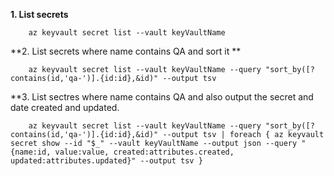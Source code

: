 **1. List secrets**

        az keyvault secret list --vault keyVaultName
        
**2. List secrets where name contains QA and sort it **

        az keyvault secret list --vault keyVaultName --query "sort_by([?contains(id,'qa-')].{id:id},&id)" --output tsv
        
**3. List sectres where name contains QA and also output the secret and date created and updated.        
        
        az keyvault secret list --vault keyVaultName --query "sort_by([?contains(id,'qa-')].{id:id},&id)" --output tsv | foreach { az keyvault secret show --id "$_" --vault keyVaultName --output json --query "{name:id, value:value, created:attributes.created, updated:attributes.updated}" --output tsv }
